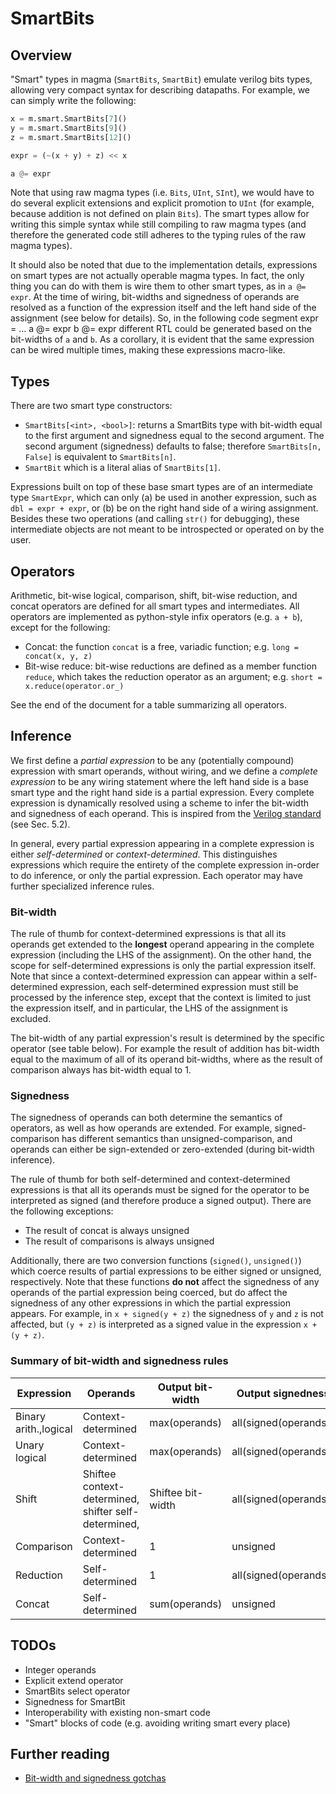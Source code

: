 # SmartBits

## Overview
"Smart" types in magma (`SmartBits`, `SmartBit`) emulate verilog bits types, allowing very compact syntax for describing datapaths. For example, we can simply write the following:

```python
x = m.smart.SmartBits[7]()
y = m.smart.SmartBits[9]()
z = m.smart.SmartBits[12]()

expr = (~(x + y) + z) << x

a @= expr
```

Note that using raw magma types (i.e. `Bits`, `UInt`, `SInt`), we would have to do several explicit extensions and explicit promotion to `UInt` (for example, because addition is not defined on plain `Bits`). The smart types allow for writing this simple syntax while still compiling to raw magma types (and therefore the generated code still adheres to the typing rules of the raw magma types).

It should also be noted that due to the implementation details, expressions on smart types are not actually operable magma types. In fact, the only thing you can do with them is wire them to other smart types, as in `a @= expr`. At the time of wiring, bit-widths and signedness of operands are resolved as a function of the expression itself and the left hand side of the assignment (see below for details). So, in the following code segment
    expr = ...
    a @= expr
    b @= expr
different RTL could be generated based on the bit-widths of `a` and `b`. As a corollary, it is evident that the same expression can be wired multiple times, making these expressions macro-like.

## Types
There are two smart type constructors:
* `SmartBits[<int>, <bool>]`: returns a SmartBits type with bit-width equal to the first argument and signedness equal to the second argument. The second argument (signedness) defaults to false; therefore `SmartBits[n, False]` is equivalent to `SmartBits[n]`.
* `SmartBit` which is a literal alias of `SmartBits[1]`.

Expressions built on top of these base smart types are of an intermediate type `SmartExpr`, which can only (a) be used in another expression, such as `dbl = expr + expr`, or (b) be on the right hand side of a wiring assignment. Besides these two operations (and calling `str()` for debugging), these intermediate objects are not meant to be introspected or operated on by the user.

## Operators
Arithmetic, bit-wise logical, comparison, shift, bit-wise reduction, and concat operators are defined for all smart types and intermediates. All operators are implemented as python-style infix operators (e.g. `a + b`), except for the following:
* Concat: the function `concat` is a free, variadic function; e.g. `long = concat(x, y, z)`
* Bit-wise reduce: bit-wise reductions are defined as a member function `reduce`, which takes the reduction operator as an argument; e.g. `short = x.reduce(operator.or_)`

See the end of the document for a table summarizing all operators.

## Inference
We first define a *partial expression* to be any (potentially compound) expression with smart operands, without wiring, and we define a *complete expression* to be any wiring statement where the left hand side is a base smart type and the right hand side is a partial expression. Every complete expression is dynamically resolved using a scheme to infer the bit-width and signedness of each operand. This is inspired from the [Verilog standard](https://www.eg.bucknell.edu/~csci320/2016-fall/wp-content/uploads/2015/08/verilog-std-1364-2005.pdf) (see Sec. 5.2).

In general, every partial expression appearing in a complete expression is either *self-determined* or *context-determined*. This distinguishes expressions which require the entirety of the complete expression in-order to do inference, or only the partial expression. Each operator may have further specialized inference rules.

### Bit-width
The rule of thumb for context-determined expressions is that all its operands get extended to the **longest** operand appearing in the complete expression (including the LHS of the assignment). On the other hand, the scope for self-determined expressions is only the partial expression itself. Note that since a context-determined expression can appear within a self-determined expression, each self-determined expression must still be processed by the inference step, except that the context is limited to just the expression itself, and in particular, the LHS of the assignment is excluded.

The bit-width of any partial expression's result is determined by the specific operator (see table below). For example the result of addition has bit-width equal to the maximum of all of its operand bit-widths, where as the result of comparison always has bit-width equal to 1.

### Signedness
The signedness of operands can both determine the semantics of operators, as well as how operands are extended. For example, signed-comparison has different semantics than unsigned-comparison, and operands can either be sign-extended or zero-extended (during bit-width inference).

The rule of thumb for both self-determined and context-determined expressions is that all its operands must be signed for the operator to be interpreted as signed (and therefore produce a signed output). There are the following exceptions:
* The result of concat is always unsigned
* The result of comparisons is always unsigned

Additionally, there are two conversion functions (`signed()`, `unsigned()`) which coerce results of partial expressions to be either signed or unsigned, respectively. Note that these functions **do not** affect the signedness of any operands of the partial expression being coerced, but do affect the signedness of any other expressions in which the partial expression appears. For example, in `x + signed(y + z)` the signedness of `y` and `z` is not affected, but `(y + z)` is interpreted as a signed value in the expression `x + (y + z)`.

### Summary of bit-width and signedness rules
| Expression             | Operands           | Output bit-width | Output signedness       |
|------------------------|--------------------|------------------|-------------------------|
| Binary arith.,logical  | Context-determined | max(operands)  | all(signed(operands)) |
| Unary logical          | Context-determined | max(operands)  | all(signed(operands)) |
| Shift                  | Shiftee context-determined, shifter self-determined, | Shiftee bit-width | all(signed(operands)) |
| Comparison             | Context-determined | 1                | unsigned                |
| Reduction              | Self-determined    | 1                | all(signed(operands)) |
| Concat                 | Self-determined    | sum(operands)  | unsigned |

## TODOs
* Integer operands
* Explicit extend operator
* SmartBits select operator
* Signedness for SmartBit
* Interoperability with existing non-smart code
* "Smart" blocks of code (e.g. avoiding writing smart every place)

## Further reading
* [Bit-width and signedness gotchas](http://www.deepchip.com/items/0466-05.html)

